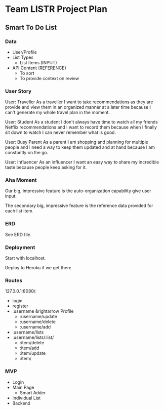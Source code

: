 # Team LISTR Project Plan

## Smart To Do List

### Data
- User/Profile
- List Types
  - List Items (INPUT)
- API Content (REFERENCE)
  - To sort
  - To provide context on review

### User Story

User: Traveller
As a traveller I want to take recommendations as they are provide and view them in an organized manner at a later time because I can't generate my whole travel plan in the moment.

User: Student
As a student I don't always have time to watch all my friends Netflix recommendations and I want to record them because when I finally sit down to watch I can never remember what is good.

User: Busy Parent
As a parent I am shopping and planning for multiple people and I need a way to keep them updated and at hand because I am constantly on the go.

User: Influencer
As an influencer I want an easy way to share my incredible taste because people keep asking for it.

### Aha Moment

Our big, impressive feature is the auto-organization capability give user input.

The secondary big, impressive feature is the reference data provided for each list item.

### ERD

See ERD file.

### Deployment

Start with localhost.

Deploy to Heroku if we get there.

### Routes

127.0.0.1:8080/:
- login
- register
- :username &rightarrow Profile
  - :username/update
  - :username/delete
  - :username/add
- :username/lists
- :username/lists/:list/
  - :item/delete
  - :item/add
  - :item/update
  - :item/

### MVP
- Login
- Main Page
  - Smart Adder
- Individual List
- Backend
